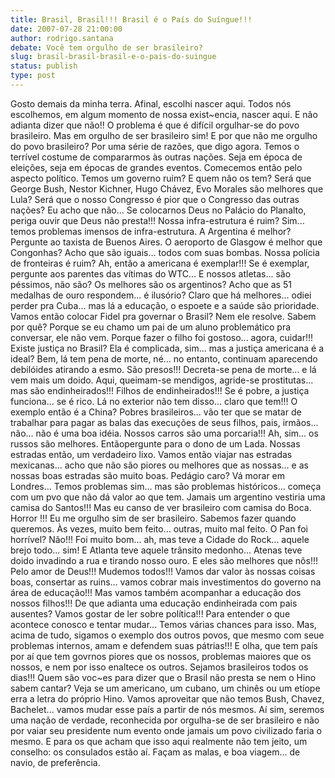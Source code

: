 ```yaml
---
title: Brasil, Brasil!!! Brasil é o País do Suíngue!!!
date: 2007-07-28 21:00:00
author: rodrigo.santana
debate: Você tem orgulho de ser brasileiro?
slug: brasil-brasil-brasil-e-o-pais-do-suingue
status: publish 
type: post
---
```


Gosto demais da minha terra. Afinal, escolhi nascer aqui. Todos nós escolhemos, em algum momento de nossa exist~encia, nascer aqui. E não adianta dizer que não!! O problema é que é difícil orgulhar-se do povo brasileiro. Mas em orgulho de ser brasileiro sim! E por que não me orgulho do povo brasileiro? Por uma série de razões, que digo agora. Temos o terrível costume de compararmos às outras nações. Seja em época de eleições, seja em épocas de grandes eventos. Comecemos então pelo aspecto político. Temos um governo ruim? E quem não os tem? Será que George Bush, Nestor Kichner, Hugo Chávez, Evo Morales são melhores que Lula? Será que o nosso Congresso é pior que o Congresso das outras nações? Eu acho que não... Se colocarnos Deus no Palácio do Planalto, periga ouvir que Deus não presta!!! Nossa infra-estrutura é ruim? Sim... temos problemas imensos de infra-estrutura. A Argentina é melhor? Pergunte ao taxista de Buenos Aires. O aeroporto de Glasgow é melhor que Congonhas? Acho que são iguais... todos com suas bombas. Nossa polícia de fronteiras é ruim? Ah, então a americana é exemplar!!! Se é exemplar, pergunte aos parentes das vítimas do WTC... E nossos atletas... são péssimos, não são? Os melhores são os argentinos? Acho que as 51 medalhas de ouro respondem... é ilusório? Claro que há melhores... odiei perder pra Cuba... mas lá a educação, o espoete e a saúde são prioridade. Vamos então colocar Fidel pra governar o Brasil? Nem ele resolve. Sabem por quê? Porque se eu chamo um pai de um aluno problemático pra conversar, ele não vem. Porque fazer o filho foi gostoso... agora, cuidar!!! Existe justiça no Brasil? Ela é complicada, sim... mas a justiça americana é a ideal? Bem, lá tem pena de morte, né... no entanto, continuam aparecendo debilóides atirando a esmo. São presos!!! Decreta-se pena de morte... e lá vem mais um doido. Aqui, queimam-se mendigos, agride-se prostitutas... mas são endinheirados!!! Filhos de endinheirados!!! Se é pobre, a justiça funciona... se é rico. Lá no exterior não tem disso... claro que tem!!! O exemplo então é a China? Pobres brasileiros... vão ter que se matar de trabalhar para pagar as balas das execuções de seus filhos, pais, irmãos... não... não é uma boa idéia. Nossos carros são uma porcaria!!! Ah, sim... os russos são melhores. Entãopergunte para o dono de um Lada. Nossas estradas então, um verdadeiro lixo. Vamos então viajar nas estradas mexicanas... acho que não são piores ou melhores que as nossas... e as nossas boas estradas são muito boas. Pedágio caro? Vá morar em Londres... Temos problemas sim... mas são problemas históricos... começa com um pvo que não dá valor ao que tem. Jamais um argentino vestiria uma camisa do Santos!!! Mas eu canso de ver brasileiro com camisa do Boca. Horror !!! Eu me orgulho sim de ser brasileiro. Sabemos fazer quando queremos. Às vezes, muito bem feito... outras, muito mal feito. O Pan foi horrível? Não!!! Foi muito bom... ah, mas teve a Cidade do Rock... aquele brejo todo... sim! E Atlanta teve aquele trânsito medonho... Atenas teve doido invadindo a rua e tirando nosso ouro. E eles são melhores que nõs!!! Pelo amor de Deus!!! Mudemos todos!!! Vamos dar valor às nossas coisas boas, consertar as ruins... vamos cobrar mais investimentos do governo na área de educação!!! Mas vamos também acompanhar a educação dos nossos filhos!!! De que adianta uma educação endinheirada com pais ausentes? Vamos gostar de ler sobre política!!! Para entender o que acontece conosco e tentar mudar... Temos várias chances para isso. Mas, acima de tudo, sigamos o exemplo dos outros povos, que mesmo com seue problemas internos, amam e defendem suas pátrias!!! E olha, que tem país por aí que tem govrnos piores que os nossos, problemas maiores que os nossos, e nem por isso enaltece os outros. Sejamos brasileiros todos os dias!!! Quem são voc~es para dizer que o Brasil não presta se nem o Hino sabem cantar? Veja se um americano, um cubano, um chinês ou um etíope erra a letra do próprio Hino. Vamos aproveitar que não temos Bush, Chavez, Bachelet... vamos mudar esse país a partir de nós mesmos. Aí sim, seremos uma nação de verdade, reconhecida por orgulha-se de ser brasileiro e não por vaiar seu presidente num evento onde jamais um povo civilizado faria o mesmo. E para os que acham que isso aqui realmente não tem jeito, um conselho: os consulados estão aí. Façam as malas, e boa viagem... de navio, de preferência.
